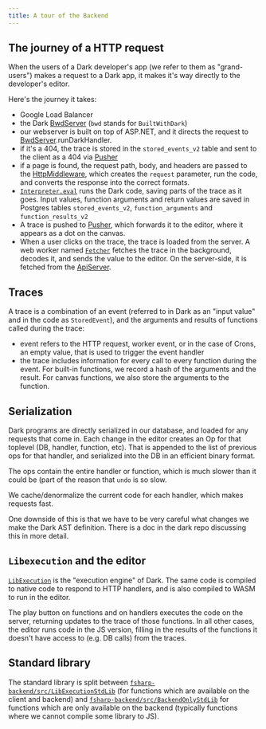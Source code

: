 ```yaml
---
title: A tour of the Backend
---
```


## The journey of a HTTP request

When the users of a Dark developer's app (we refer to them as "grand-users")
makes a request to a Dark app, it makes it's way directly to the developer's
editor.

Here's the journey it takes:

- Google Load Balancer
- the Dark
  [BwdServer](https://github.com/darklang/dark/blob/main/fsharp-backend/src/BwdServer/Server.fs)
  (`bwd` stands for `BuiltWithDark`)
- our webserver is built on top of ASP.NET, and it directs the request to
  [BwdServer](https://github.com/darklang/dark/blob/main/fsharp-backend/src/BwdServer/Server.fs).runDarkHandler.
- if it's a 404, the trace is stored in the `stored_events_v2` table and sent to
  the client as a 404 via [Pusher](https://pusher.com)
- if a page is found, the request path, body, and headers are passed to the
  [HttpMiddleware](https://github.com/darklang/dark/blob/main/fsharp-backend/src/HttpMiddleware),
  which creates the `request` parameter, run the code, and converts the response
  into the correct formats.
- [`Interpreter.eval`](https://github.com/darklang/dark/blob/main/fsharp-backend/src/LibExecution/Interpreter.fs)
  runs the Dark code, saving parts of the trace as it goes. Input values,
  function arguments and return values are saved in Postgres tables
  `stored_events_v2`, `function_arguments` and `function_results_v2`
- A trace is pushed to [Pusher](https://pusher.com), which forwards it to the
  editor, where it appears as a dot on the canvas.
- When a user clicks on the trace, the trace is loaded from the server. A web
  worker named
  [`Fetcher`](https://github.com/darklang/dark/blob/main/client/workers/Fetcher.res)
  fetches the trace in the background, decodes it, and sends the value to the
  editor. On the server-side, it is fetched from the
  [ApiServer](https://github.com/darklang/dark/blob/main/fsharp-backend/src/ApiServer/Api.fs).

## Traces

A trace is a combination of an event (referred to in Dark as an "input value"
and in the code as `StoredEvent`), and the arguments and results of functions
called during the trace:

- event refers to the HTTP request, worker event, or in the case of Crons, an
  empty value, that is used to trigger the event handler
- the trace includes information for every call to every function during the
  event. For built-in functions, we record a hash of the arguments and the
  result. For canvas functions, we also store the arguments to the function.

## Serialization

Dark programs are directly serialized in our database, and loaded for any
requests that come in. Each change in the editor creates an Op for that toplevel
(DB, handler, function, etc). That is appended to the list of previous ops for
that handler, and serialized into the DB in an efficient binary format.

The ops contain the entire handler or function, which is much slower than it
could be (part of the reason that `undo` is so slow.

We cache/denormalize the current code for each handler, which makes requests
fast.

One downside of this is that we have to be very careful what changes we make the
Dark AST definition. There is a doc in the dark repo discussing this in more
detail.

## `Libexecution` and the editor

[`LibExecution`](https://github.com/darklang/dark/tree/main/fsharp-backend/src/LibExecution)
is the "execution engine" of Dark. The same code is compiled to native code to
respond to HTTP handlers, and is also compiled to WASM to run in the editor.

The play button on functions and on handlers executes the code on the server,
returning updates to the trace of those functions. In all other cases, the
editor runs code in the JS version, filling in the results of the functions it
doesn't have access to (e.g. DB calls) from the traces.

## Standard library

The standard library is split between
[`fsharp-backend/src/LibExecutionStdLib`](https://github.com/darklang/dark/tree/main/fsharp-backend/src/LibExecutionStdLib)
(for functions which are available on the client and backend) and
[`fsharp-backend/src/BackendOnlyStdLib`](https://github.com/darklang/dark/tree/main/fsharp-backend/src/BackendOnlyStdLib)
for functions which are only available on the backend (typically functions where
we cannot compile some library to JS).
